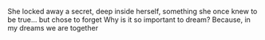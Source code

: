 She locked away a secret, deep inside herself, something she once knew to be true... but chose to forget
Why is it so important to dream? Because, in my dreams we are together

